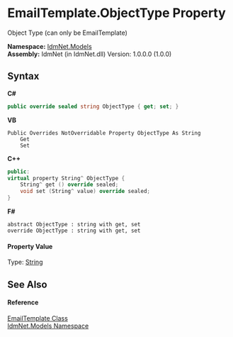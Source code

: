 # EmailTemplate.ObjectType Property 
 

Object Type (can only be EmailTemplate)

**Namespace:**&nbsp;<a href="N_IdmNet_Models">IdmNet.Models</a><br />**Assembly:**&nbsp;IdmNet (in IdmNet.dll) Version: 1.0.0.0 (1.0.0)

## Syntax

**C#**<br />
``` C#
public override sealed string ObjectType { get; set; }
```

**VB**<br />
``` VB
Public Overrides NotOverridable Property ObjectType As String
	Get
	Set
```

**C++**<br />
``` C++
public:
virtual property String^ ObjectType {
	String^ get () override sealed;
	void set (String^ value) override sealed;
}
```

**F#**<br />
``` F#
abstract ObjectType : string with get, set
override ObjectType : string with get, set
```


#### Property Value
Type: <a href="http://msdn2.microsoft.com/en-us/library/s1wwdcbf" target="_blank">String</a>

## See Also


#### Reference
<a href="T_IdmNet_Models_EmailTemplate">EmailTemplate Class</a><br /><a href="N_IdmNet_Models">IdmNet.Models Namespace</a><br />